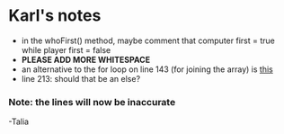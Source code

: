 # Karl's notes
* in the whoFirst() method, maybe comment that computer first = true while player first = false
* **PLEASE ADD MORE WHITESPACE**
* an alternative to the for loop on line 143 (for joining the array) is [this](https://howtodoinjava.com/java8/java-8-join-string-array-example/)
* line 213: should that be an else?

### Note: the lines will now be inaccurate
-Talia